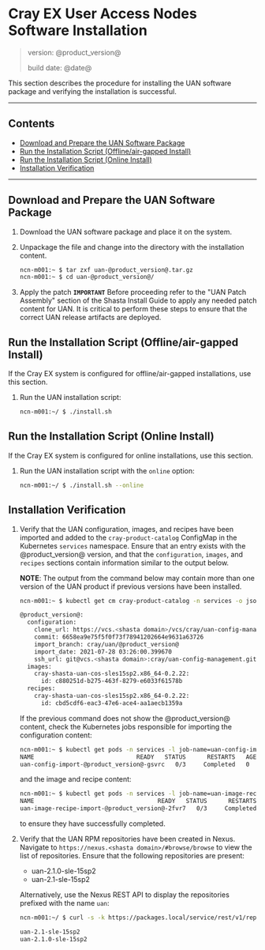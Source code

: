 # Cray EX User Access Nodes Software Installation

> version: @product_version@
>
> build date: @date@

This section describes the procedure for installing the UAN software package and
verifying the installation is successful.

---

## Contents

* [Download and Prepare the UAN Software Package](#prep)
* [Run the Installation Script (Offline/air-gapped Install)](#offline)
* [Run the Installation Script (Online Install)](#online)
* [Installation Verification](#verify)

---

<a name="prep"></a>
## Download and Prepare the UAN Software Package

1. Download the UAN software package and place it on the system.
2. Unpackage the file and change into the directory with the installation content.

    ```bash
    ncn-m001:~ $ tar zxf uan-@product_version@.tar.gz
    ncn-m001:~ $ cd uan-@product_version@/
    ```
3. Apply the patch
**`IMPORTANT`** Before proceeding refer to the "UAN Patch Assembly" section of the Shasta Install Guide 
to apply any needed patch content for UAN. It is critical to perform these steps to ensure that the correct
UAN release artifacts are deployed.
 
<a name="offline"></a>
## Run the Installation Script (Offline/air-gapped Install)

If the Cray EX system is configured for offline/air-gapped installations, use
this section.

1. Run the UAN installation script:

    ```bash
    ncn-m001:~/ $ ./install.sh
    ```

<a name="online"></a>
## Run the Installation Script (Online Install)

If the Cray EX system is configured for online installations, use this section.

1. Run the UAN installation script with the `online` option:

    ```bash
    ncn-m001:~/ $ ./install.sh --online
    ```

<a name="verify"></a>
## Installation Verification

1. Verify that the UAN configuration, images, and recipes have been imported and
   added to the `cray-product-catalog` ConfigMap in the Kubernetes `services`
   namespace. Ensure that an entry exists with the @product_version@ version,
   and that the `configuration`, `images`, and `recipes` sections contain
   information similar to the output below.

   **NOTE**: The output from the command below may contain more than one version
             of the UAN product if previous versions have been installed.

   ```bash
   ncn-m001:~ $ kubectl get cm cray-product-catalog -n services -o json | jq -r .data.uan

   @product_version@:
     configuration:
       clone_url: https://vcs.<shasta domain>/vcs/cray/uan-config-management.git
       commit: 6658ea9e75f5f0f73f78941202664e9631a63726
       import_branch: cray/uan/@product_version@
       import_date: 2021-07-28 03:26:00.399670
       ssh_url: git@vcs.<shasta domain>:cray/uan-config-management.git
     images:
       cray-shasta-uan-cos-sles15sp2.x86_64-0.2.22:
         id: c880251d-b275-463f-8279-e6033f61578b
     recipes:
       cray-shasta-uan-cos-sles15sp2.x86_64-0.2.22:
         id: cbd5cdf6-eac3-47e6-ace4-aa1aecb1359a
   ```

   If the previous command does not show the @product_version@ content, check
   the Kubernetes jobs responsible for importing the configuration content:

   ```bash
   ncn-m001:~ $ kubectl get pods -n services -l job-name=uan-config-import-@product_version@
   NAME                             READY   STATUS      RESTARTS   AGE
   uan-config-import-@product_version@-gsvrc   0/3     Completed   0          5m
   ```

   and the image and recipe content:

   ```bash
   ncn-m001:~ $ kubectl get pods -n services -l job-name=uan-image-recipe-import-@product_version@
   NAME                                   READY   STATUS      RESTARTS   AGE
   uan-image-recipe-import-@product_version@-2fvr7   0/3     Completed   0          6m
   ```

   to ensure they have successfully completed.

1. Verify that the UAN RPM repositories have been created in Nexus. Navigate to
   `https://nexus.<shasta domain>/#browse/browse` to view the list of
   repositories. Ensure that the following repositories are present:
   * uan-2.1.0-sle-15sp2
   * uan-2.1-sle-15sp2

   Alternatively, use the Nexus REST API to display the repositories prefixed
   with the name `uan`:

   ```bash
   ncn-m001:~/ $ curl -s -k https://packages.local/service/rest/v1/repositories | jq -r '.[] | select(.name | startswith("uan")) | .name'

   uan-2.1-sle-15sp2
   uan-2.1.0-sle-15sp2
   ```
